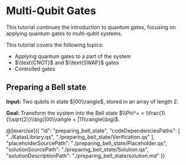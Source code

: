 # Multi-Qubit Gates

This tutorial continues the introduction to quantum gates, focusing on applying quantum gates to multi-qubit systems.

This tutorial covers the following topics:

- Applying quantum gates to a part of the system
- $\\text{CNOT}$ and $\\text{SWAP}$ gates
- Controlled gates

## Preparing a Bell state

**Input:** Two qubits in state $|00\\rangle$, stored in an array of length 2.

**Goal:** Transform the system into the Bell state $\\Phi^+ = \\frac{1}{\\sqrt{2}}\\big(|00\\rangle + |11\\rangle\\big)$.

@[exercise]({
    "id": "preparing_bell_state",
    "codeDependenciesPaths": [
        "../KatasLibrary.qs",
        "./preparing_bell_state/Verification.qs"
    ],
    "placeholderSourcePath": "./preparing_bell_state/Placeholder.qs",
    "solutionSourcePath": "./preparing_bell_state/Solution.qs",
    "solutionDescriptionPath": "./preparing_bell_state/solution.md"
})
